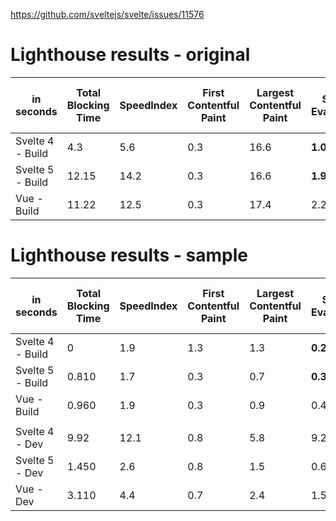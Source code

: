 https://github.com/sveltejs/svelte/issues/11576

# Lighthouse results - original

| in seconds       | Total Blocking Time | SpeedIndex | First Contentful Paint | Largest Contentful Paint | Script Evaluation | Parse HTML & CSS |
|------------------|---------------------|------------|------------------------|--------------------------|-------------------|-----------------|
| Svelte 4 - Build | 4.3                 | 5.6        | 0.3                    | 16.6                     | **1.025**         | **1.516**       |
| Svelte 5 - Build | 12.15               | 14.2       | 0.3                    | 16.6                     | **1.942**         | **8.163**       |
| Vue - Build      | 11.22               | 12.5       | 0.3                    | 17.4                     | 2.247             | 7.050           |

# Lighthouse results - sample

| in seconds       | Total Blocking Time | SpeedIndex | First Contentful Paint | Largest Contentful Paint | Script Evaluation | Parse HTML & CSS |
|------------------|---------------------|------------|------------------------|--------------------------|-------------------|------------------|
| Svelte 4 - Build | 0                   | 1.9        | 1.3                    | 1.3                      | **0.208**         | 0.004            |
| Svelte 5 - Build | 0.810               | 1.7        | 0.3                    | 0.7                      | **0.358**         | 0.004            |
| Vue - Build      | 0.960               | 1.9        | 0.3                    | 0.9                      | 0.487             | 0.003            |
|                  |                     |            |                        |                          |                   |                  |
| Svelte 4 - Dev   | 9.92                | 12.1       | 0.8                    | 5.8                      | 9.242             |                  |
| Svelte 5 - Dev   | 1.450               | 2.6        | 0.8                    | 1.5                      | 0.644             |                  |
| Vue - Dev        | 3.110               | 4.4        | 0.7                    | 2.4                      | 1.528             |                  |


